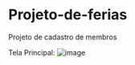 # Projeto-de-ferias
Projeto de cadastro de membros

Tela Principal:
![image](https://github.com/ViniciusBerardi1/Projeto-de-ferias/assets/89169305/9b0e47be-fa28-40a9-b375-94a2665af955)
